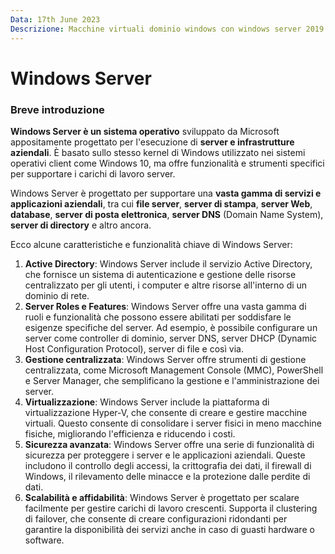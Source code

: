 ```yaml
---
Data: 17th June 2023
Descrizione: Macchine virtuali dominio windows con windows server 2019
---
```

# Windows Server
### Breve introduzione
**Windows Server è un sistema operativo** sviluppato da Microsoft appositamente progettato per l'esecuzione di **server e infrastrutture aziendali**. È basato sullo stesso kernel di Windows utilizzato nei sistemi operativi client come Windows 10, ma offre funzionalità e strumenti specifici per supportare i carichi di lavoro server.

Windows Server è progettato per supportare una **vasta gamma di servizi e applicazioni aziendali**, tra cui **file server**, **server di stampa**, **server Web**, **database**, **server di posta elettronica**, **server DNS** (Domain Name System), **server di directory** e altro ancora.

Ecco alcune caratteristiche e funzionalità chiave di Windows Server:

1. **Active Directory**: Windows Server include il servizio Active Directory, che fornisce un sistema di autenticazione e gestione delle risorse centralizzato per gli utenti, i computer e altre risorse all'interno di un dominio di rete.
2. **Server Roles e Features**: Windows Server offre una vasta gamma di ruoli e funzionalità che possono essere abilitati per soddisfare le esigenze specifiche del server. Ad esempio, è possibile configurare un server come controller di dominio, server DNS, server DHCP (Dynamic Host Configuration Protocol), server di file e così via.
3. **Gestione centralizzata**: Windows Server offre strumenti di gestione centralizzata, come Microsoft Management Console (MMC), PowerShell e Server Manager, che semplificano la gestione e l'amministrazione dei server.
4. **Virtualizzazione**: Windows Server include la piattaforma di virtualizzazione Hyper-V, che consente di creare e gestire macchine virtuali. Questo consente di consolidare i server fisici in meno macchine fisiche, migliorando l'efficienza e riducendo i costi.
5. **Sicurezza avanzata**: Windows Server offre una serie di funzionalità di sicurezza per proteggere i server e le applicazioni aziendali. Queste includono il controllo degli accessi, la crittografia dei dati, il firewall di Windows, il rilevamento delle minacce e la protezione dalle perdite di dati.
6. **Scalabilità e affidabilità**: Windows Server è progettato per scalare facilmente per gestire carichi di lavoro crescenti. Supporta il clustering di failover, che consente di creare configurazioni ridondanti per garantire la disponibilità dei servizi anche in caso di guasti hardware o software.
